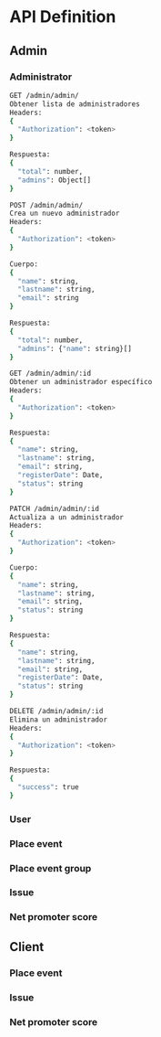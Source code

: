 # API Definition

## Admin

### Administrator

```bash
GET /admin/admin/
Obtener lista de administradores
Headers:
{
  "Authorization": <token>
}

Respuesta:
{
  "total": number,
  "admins": Object[]
}

```

```bash
POST /admin/admin/
Crea un nuevo administrador
Headers:
{
  "Authorization": <token>
}

Cuerpo:
{
  "name": string,
  "lastname": string,
  "email": string
}

Respuesta:
{
  "total": number,
  "admins": {"name": string}[]
}

```

```bash
GET /admin/admin/:id
Obtener un administrador específico
Headers:
{
  "Authorization": <token>
}

Respuesta:
{
  "name": string,
  "lastname": string,
  "email": string,
  "registerDate": Date,
  "status": string
}

```

```bash
PATCH /admin/admin/:id
Actualiza a un administrador
Headers:
{
  "Authorization": <token>
}

Cuerpo:
{
  "name": string,
  "lastname": string,
  "email": string,
  "status": string
}

Respuesta:
{
  "name": string,
  "lastname": string,
  "email": string,
  "registerDate": Date,
  "status": string
}

```

```bash
DELETE /admin/admin/:id
Elimina un administrador
Headers:
{
  "Authorization": <token>
}

Respuesta:
{
  "success": true
}

```

### User

### Place event

### Place event group

### Issue

### Net promoter score

## Client

### Place event

### Issue

### Net promoter score